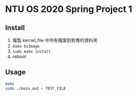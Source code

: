 ﻿# NTU OS 2020 Spring Project 1

## Install

1. 複製 kernel_file 中所有檔案到對應的資料夾
2. `make bzImage`
3. `sudo make install`
4. reboot

## Usage

```sh
make
sudo ./main.out < TEST_FILE
```

